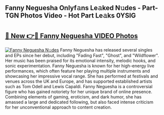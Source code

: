 ## Fanny Neguesha Onlyf𝚊ns Le𝚊ked N𝚞des - Part-TGN Photos Video - Hot Part Le𝚊ks 0YSlG

# <h2><a href="http://ac11981.deff.icu/?id=Fanny+Neguesha">🔗 New 👉🔴 Fanny Neguesha VIDEO Photos</a></h2>

[![Fanny Neguesha N𝚞des](https://i.imgur.com/rIISA9y.gif)](http://ac11981.deff.icu/?id=Fanny+Neguesha)
Fanny Neguesha has released several singles and EPs since her debut, including "Fading Fast", "Ghost", and "Wildflower". Her music has been praised for its emotional intensity, melodic hooks, and sonic experimentation. Fanny Neguesha is known for her high-energy live performances, which often feature her playing multiple instruments and showcasing her impressive vocal range. She has performed at festivals and venues across the UK and Europe, and has supported established artists such as Tom Odell and Lewis Capaldi. Fanny Neguesha is a controversial figure who has gained notoriety for her unique brand of online presence. Combining elements of gaming, eroticism, and dark humor, she has amassed a large and dedicated following, but also faced intense criticism for her unconventional approach to content creation.
